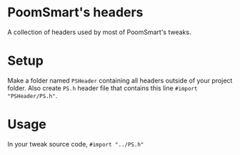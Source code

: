 PoomSmart's headers
===========

A collection of headers used by most of PoomSmart's tweaks.

Setup
======

Make a folder named `PSHeader` containing all headers outside of your project folder. Also create `PS.h` header file that contains this line `#import "PSHeader/PS.h"`.

Usage
======

In your tweak source code, `#import "../PS.h"`
